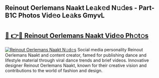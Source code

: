 ## Reinout Oerlemans Naakt Le𝚊k𝚎d N𝚞𝚍es - Part-B1C Photos Vid𝚎o Le𝚊ks GmyvL

# <h2><a href="http://fb4x4p6.evod.top/?m=Reinout+Oerlemans+Naakt">🔗 👉🔴 Reinout Oerlemans Naakt Vid𝚎o Ph𝚘t𝚘s</a></h2>

[![Reinout Oerlemans Naakt N𝚞d𝚎s](https://i.imgur.com/8V9OHl7.gif)](http://fb4x4p6.evod.top/?m=Reinout+Oerlemans+Naakt)
Social media personality Reinout Oerlemans Naakt and content creator, famed for publishing dance and lifestyle material through viral dance trends and brief videos. Innovative designer Reinout Oerlemans Naakt, known for their creative vision and contributions to the world of fashion and design. 
